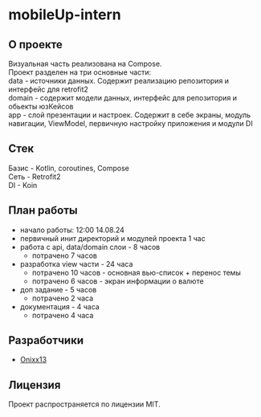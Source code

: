 # mobileUp-intern

## О проекте

Визуальная часть реализована на Compose. <br />
Проект разделен на три основные части: <br />
data - источники данных. Содержит реализацию репозитория и интерфейс для retrofit2 <br />
domain - содержит модели данных, интерфейс для репозитория и обьекты юзКейсов <br />
app - слой презентации и настроек. Содержит в себе экраны, модуль навигации, ViewModel, первичную настройку приложения и модули DI <br />

## Стек

Базис - Kotlin, coroutines, Compose <br />
Сеть - Retrofit2 <br />
DI - Koin <br />

## План работы

- начало работы: 12:00 14.08.24
- первичный инит директорий и модулей проекта 1 час <br />
- работа с api, data/domain слои - 8 часов <br />
    - потрачено 7 часов <br />
- разработка view части - 24 часа <br />
  - потрачено 10 часов - основная вью-список + перенос темы
  - потрачено 6 часов - экран информации о валюте
- доп задание - 5 часов <br />
  - потрачено 2 часа
- документация - 4 часа
  - потрачено 4 часа

## Разработчики

- [Onixx13](https://github.com/Onixx-dev)

## Лицензия

Проект распространяется по лицензии MIT.
